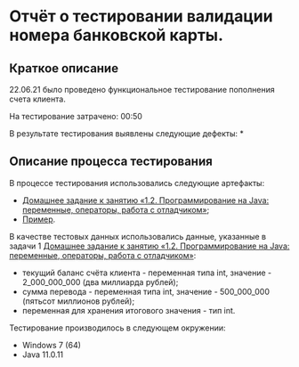 # Отчёт о тестировании валидации номера банковской карты.

## Краткое описание

22.06.21 было проведено функциональное тестирование пополнения счета клиента.

На тестирование затрачено: 00:50

В результате тестирования выявлены следующие дефекты:
* 

## Описание процесса тестирования

В процессе тестирования использовались следующие артефакты:
* [Домашнее задание к занятию «1.2. Программирование на Java: переменные, операторы, работа с отладчиком»](https://github.com/netology-code/javaqa-homeworks/tree/master/programming);
* [Пример](https://github.com/netology-code/javaqa-code/blob/master/1.2_programming/variables/src/Main.java).

В качестве тестовых данных использовались данные, указанные в задачи 1 [Домашнее задание к занятию «1.2. Программирование на Java: переменные, операторы, работа с отладчиком»](https://github.com/netology-code/javaqa-homeworks/tree/master/programming):
* текущий баланс счёта клиента - переменная типа int, значение - 2_000_000_000 (два миллиарда рублей);
* сумма перевода - переменная типа int, значение - 500_000_000 (пятьсот миллионов рублей);
* переменная для хранения итогового значения - тип int.


Тестирование производилось в следующем окружении:
* Windows 7 (64)
* Java 11.0.11

